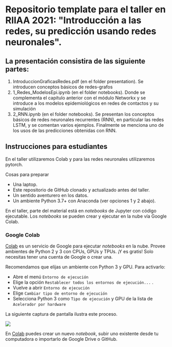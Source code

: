 # Repositorio template para el taller en RIIAA 2021: "Introducción a las redes, su predicción usando redes neuronales".

## La presentación consistira de las siguiente partes:

1. IntroduccionGraficasRedes.pdf (en el folder presentation). Se introducen conceptos básicos de redes-grafos
2. 1_Redes_ModelosEpi.ipynb (en el folder notebooks). Donde se complementa el capítulo anterior con el módulo Networkx y se introduce a los modelos epidemiológicos en redes de contactos y su simulación
3. 2_RNN.ipynb  (en el folder notebooks). Se presentan los conceptos básicos de redes neuronales recurrentes (RNN), en particular las redes LSTM, y se comentan varios ejemplos. Finalmente se menciona uno de los usos de las predicciones obtenidas con RNN.

## Instrucciones para estudiantes

En el taller utilizaremos Colab y para las redes neuronales utilizaremos pytorch.

Cosas para preparar
* Una laptop.
* Este repositorio de GitHub clonado y actualizado antes del taller.
* Un sentido aventurero en los datos.
* Un ambiente Python 3.7+ con Anaconda (ver opciones 1 y 2 abajo).

En el taller, parte del material está en *notebooks* de Jupyter con  código ejecutable.  Los *notebooks* se pueden crear y ejecutar en la nube vía Google Colab.

### Google Colab
[Colab](https://colab.research.google.com) es un servicio de Google para ejecutar *notebooks* en la nube. Provee ambientes de Python 2 y 3 con CPUs, GPUs y TPUs. ¡Y es gratis! Solo necesitas tener una cuenta de Google o crear una.

Recomendamos que elijas un ambiente con Python 3 y GPU. Para activarlo:
* Abre el menú `Entorno de ejecución`
* Elige la opción `Restablecer todos los entornos de ejecución...` .
* Vuelve a abrir `Entorno de ejecución`
* Elige `Cambiar tipo de entorno de ejecución`
* Selecciona Python 3 como `Tipo de ejecución` y GPU de la lista de `Acelerador por hardware`

La siguiente captura de pantalla ilustra este proceso.

![](media/escoge_acelerador.png)

En [Colab](https://colab.research.google.com) puedes crear un nuevo *notebook*, subir uno existente desde tu computadora o importarlo de Google Drive o GitHub.

